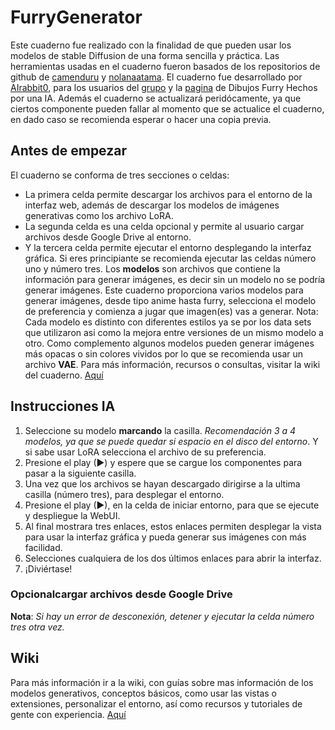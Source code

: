 # FurryGenerator
Este cuaderno fue realizado con la finalidad de que pueden usar los modelos de stable Diffusion de una forma sencilla y práctica.
Las herramientas usadas en el cuaderno fueron basados de los repositorios de github de [camenduru](https://github.com/camenduru) y [nolanaatama](https://github.com/nolanaatama).
El cuaderno fue desarrollado por [AIrabbit0](https://github.com/AIrabbit0/FurryGenerator), para los usuarios del [grupo](https://www.facebook.com/groups/429481779336019) y la [pagina](https://www.facebook.com/profile.php?id=100086789162708) de Dibujos Furry Hechos por una IA.
Además el cuaderno se actualizará peridócamente, ya que ciertos componente pueden fallar al momento que se actualice el cuaderno, en dado caso se recomienda esperar o hacer una copia previa.

## **Antes de empezar**
El cuaderno se conforma de tres secciones o celdas:
* La primera celda permite descargar los archivos para el entorno de la interfaz web, además de descargar los modelos de imágenes generativas como los archivo LoRA.
* La segunda celda es una celda opcional y permite al usuario cargar archivos desde Google Drive al entorno.
* Y la tercera celda permite ejecutar el entorno desplegando la interfaz gráfica.
Si eres principiante se recomienda ejecutar las celdas número uno y número tres.
Los **modelos** son archivos que contiene la información para generar imágenes, es decir sin un modelo no se podría generar imágenes.
Este cuaderno proporciona varios modelos para generar imágenes, desde tipo anime hasta furry, selecciona el modelo de preferencia y comienza a jugar que imagen(es) vas a generar.
Nota: Cada modelo es distinto con diferentes estilos ya se por los data sets que utilizaron asi como la mejora entre versiones de un mismo modelo a otro. Como complemento algunos modelos pueden generar imágenes más opacas o sin colores vividos por lo que se recomienda usar un archivo **VAE**.
Para más información, recursos o consultas, visitar la wiki del cuaderno. [Aquí](https://github.com/AIrabbit0/FurryGenerator/wiki)

## **Instrucciones IA**

1. Seleccione su modelo **marcando** la casilla. _Recomendación 3 a 4 modelos, ya que se puede quedar si espacio en el disco del entorno_. Y si sabe usar LoRA selecciona el archivo de su preferencia. 
2. Presione el play (▶) y espere que se cargue los componentes para pasar a la siguiente casilla.
3. Una vez que los archivos se hayan descargado dirigirse a la ultima casilla (número tres), para desplegar el entorno. 
4.	Presione el play (▶), en la celda de iniciar entorno, para que se ejecute y despliegue la WebUI.
5.	Al final mostrara tres enlaces, estos enlaces permiten desplegar la vista para usar la interfaz gráfica y pueda generar sus imágenes con más facilidad.
6.	Selecciones cualquiera de los dos últimos enlaces para abrir la interfaz.
7.	¡Diviértase!

### Opcionalcargar archivos desde Google Drive

**Nota**: *Si hay un error de desconexión, detener y ejecutar la celda número tres otra vez.*
## Wiki
Para más información ir a la wiki, con guías sobre mas información de los modelos generativos, conceptos básicos, como usar las vistas o extensiones, personalizar el entorno, así como recursos y tutoriales de gente con experiencia. [Aquí](https://github.com/AIrabbit0/FurryGenerator/wiki)


